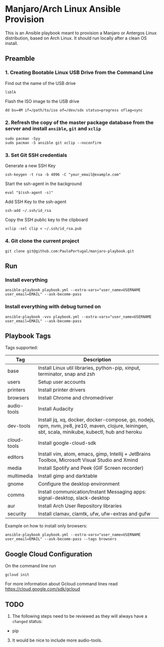 # Manjaro/Arch Linux Ansible Provision

This is an Ansible playbook meant to provision a Manjaro or Antergos Linux distribution,
based on Arch Linux. It should run locally after a clean OS install.

## Preamble

### 1. Creating Bootable Linux USB Drive from the Command Line

Find out the name of the USB drive
```
lsblk
```

Flash the ISO image to the USB drive
```
dd bs=4M if=/path/to/iso of=/dev/sdx status=progress oflag=sync
```

### 2. Refresh the copy of the master package database from the server and install `ansible`, `git` and `xclip`
```
sudo pacman -Syy
sudo pacman -S ansible git xclip --noconfirm
```

### 3. Set Git SSH credentials

Generate a new SSH Key
```
ssh-keygen -t rsa -b 4096 -C "your_email@example.com"
```

Start the ssh-agent in the background
```
eval "$(ssh-agent -s)"
```

Add SSH Key to the ssh-agent
```
ssh-add ~/.ssh/id_rsa
```

Copy the SSH public key to the clipboard
```
xclip -sel clip < ~/.ssh/id_rsa.pub
```

### 4. Git clone the current project
```
git clone git@github.com:PauloPortugal/manjaro-playbook.git
```

## Run

### Install everything
```
ansible-playbook playbook.yml --extra-vars="user_name=USERNAME user_email=EMAIL" --ask-become-pass
```

### Install everything with debug turned on
```
ansible-playbook -vvv playbook.yml --extra-vars="user_name=USERNAME user_email=EMAIL" --ask-become-pass
```

## Playbook Tags

Tags supported:

| Tag         | Description                                                                                                      |
|-------------|------------------------------------------------------------------------------------------------------------------|
| base        | Install Linux util libraries, python-pip, xinput, terminator, snap and zsh                                       |
| users       | Setup user accounts                                                                                              |
| printers    | Install printer drivers                                                                                          |
| browsers    | Install Chrome and chromedriver
| audio-tools | Install Audacity                                                                                  |
| dev-tools   | Install jq, xq, docker, docker-compose, go, nodejs, npm, nvm, jre8, jre10, maven, clojure, leiningen, sbt, scala, minikube, kubectl, hub and heroku  |
| cloud-tools | Install google-cloud-sdk                                                                                         |
| editors     | Install vim, atom, emacs, gimp, Intellij + JetBrains Toolbox, Microsoft Visual Studio and Xmind                  |
| media       | Install Spotify and Peek (GIF Screen recorder)                                                                   |
| multimedia  | Install gimp and darktable                                                                                       |
| gnome       | Configure the desktop environment                                                                                |
| comms       | Install communication/Instant Messaging apps: signal-desktop, slack-desktop                                      |
| aur         | Install Arch User Repository libraries                                                                           |
| security    | Install clamav, clamtk, ufw, ufw-extras and gufw                                                                 |

Example on how to install only browsers:
```
ansible-playbook playbook.yml --extra-vars="user_name=USERNAME user_email=EMAIL" --ask-become-pass --tags browsers
```

## Google Cloud Configuration

On the command line run
```
gcloud init
```

For more information about Gcloud command lines read https://cloud.google.com/sdk/gcloud


## TODO

1. The following steps need to be reviewed as they will always have a `changed` status:
 * pip

3. It would be nice to include more audio-tools.
